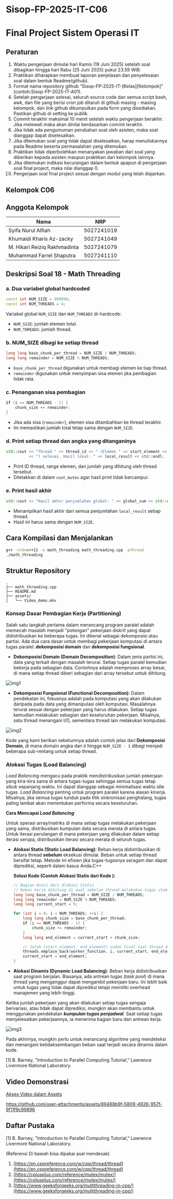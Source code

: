 # Sisop-FP-2025-IT-C06

# Final Project Sistem Operasi IT

## Peraturan

1. Waktu pengerjaan dimulai hari Kamis (19 Juni 2025) setelah soal dibagikan hingga hari Rabu (25 Juni 2025) pukul 23.59 WIB.
2. Praktikan diharapkan membuat laporan penjelasan dan penyelesaian soal dalam bentuk Readme(github).
3. Format nama repository github “Sisop-FP-2025-IT-\[Kelas]\[Kelompok]” (contoh\:Sisop-FP-2025-IT-A01).
4. Setelah pengerjaan selesai, seluruh source code dan semua script bash, awk, dan file yang berisi cron job ditaruh di github masing - masing kelompok, dan link github dikumpulkan pada form yang disediakan. Pastikan github di setting ke publik.
5. Commit terakhir maksimal 10 menit setelah waktu pengerjaan berakhir. Jika melewati maka akan dinilai berdasarkan commit terakhir.
6. Jika tidak ada pengumuman perubahan soal oleh asisten, maka soal dianggap dapat diselesaikan.
7. Jika ditemukan soal yang tidak dapat diselesaikan, harap menuliskannya pada Readme beserta permasalahan yang ditemukan.
8. Praktikan tidak diperbolehkan menanyakan jawaban dari soal yang diberikan kepada asisten maupun praktikan dari kelompok lainnya.
9. Jika ditemukan indikasi kecurangan dalam bentuk apapun di pengerjaan soal final project, maka nilai dianggap 0.
10. Pengerjaan soal final project sesuai dengan modul yang telah diajarkan.

## Kelompok C06

## Anggota Kelompok

| Nama                         | NRP        |
| ---------------------------- | ---------- |
| Syifa Nurul Alfiah           | 5027241019 |
| Khumaidi Kharis Az-zacky     | 5027241049 |
| M. Hikari Reiziq Rakhmadinta | 5027241079 |
| Muhammad Farrel Shaputra     | 5027241110 |

## Deskripsi Soal 18 - Math Threading

### a. Dua variabel global hardcoded

```cpp
const int NUM_SIZE = 999999;
const int NUM_THREADS = 4;
```

Variabel global `NUM_SIZE` dan `NUM_THREADS` di-hardcode:

* `NUM_SIZE`: jumlah elemen total.
* `NUM_THREADS`: jumlah thread.

### b. NUM\_SIZE dibagi ke setiap thread

```cpp
long long base_chunk_per_thread = NUM_SIZE / NUM_THREADS;
long long remainder = NUM_SIZE % NUM_THREADS;
```

* `base_chunk_per_thread` digunakan untuk membagi elemen ke tiap thread.
* `remainder` digunakan untuk menyimpan sisa elemen jika pembagian tidak rata.

### c. Penanganan sisa pembagian

```cpp
if (i == NUM_THREADS - 1) {
    chunk_size += remainder;
}
```

* Jika ada sisa (`remainder`), elemen sisa ditambahkan ke thread terakhir.
* Ini memastikan jumlah total tetap sama dengan `NUM_SIZE`.

### d. Print setiap thread dan angka yang ditanganinya

```cpp
std::cout << "Thread " << thread_id << " (Elemen " << start_element << "-" << end_element - 1
          << ") selesai. Hasil lokal: " << local_result << std::endl;
```

* Print ID thread, range elemen, dan jumlah yang dihitung oleh thread tersebut.
* Diletakkan di dalam `cout_mutex` agar hasil print tidak bercampur.

### e. Print hasil akhir

```cpp
std::cout << "Hasil akhir penjumlahan global: " << global_sum << std::endl;
```

* Menampilkan hasil akhir dari semua penjumlahan `local_result` setiap thread.
* Hasil ini harus sama dengan `NUM_SIZE`.

## Cara Kompilasi dan Menjalankan

```bash
g++ -std=c++11 -o math_threading math_threading.cpp -pthread
./math_threading
```

## Struktur Repository

```
.
├── math_threading.cpp
├── README.md
├── assets/
│   └── Video_demo.mkv
```

### Konsep Dasar Pembagian Kerja (Partitioning)

Salah satu langkah pertama dalam merancang program paralel adalah memecah masalah menjadi "potongan" pekerjaan diskrit yang dapat didistribusikan ke beberapa tugas. Ini dikenal sebagai dekomposisi atau partisi. Ada dua cara dasar untuk membagi pekerjaan komputasi di antara tugas paralel: **dekomposisi domain** dan **dekomposisi fungsional**.

- **Dekomposisi Domain (Domain Decomposition)**: Dalam jenis partisi ini, data yang terkait dengan masalah terurai. Setiap tugas paralel kemudian bekerja pada sebagian data. Contohnya adalah memproses array besar, di mana setiap thread diberi sebagian dari array tersebut untuk dihitung.

![img1](./Assets/domain_decomp.jpg)

- **Dekomposisi Fungsional (Functional Decomposition)**: Dalam pendekatan ini, fokusnya adalah pada komputasi yang akan dilakukan daripada pada data yang dimanipulasi oleh komputasi. Masalahnya terurai sesuai dengan pekerjaan yang harus dilakukan. Setiap tugas kemudian melakukan sebagian dari keseluruhan pekerjaan. Misalnya, satu thread menangani I/O, sementara thread lain melakukan komputasi.

![img2](./Assets/functional_decomp.jpg)

Kode yang kami berikan sebelumnya adalah contoh jelas dari **Dekomposisi Domain**, di mana domain angka dari `0` hingga `NUM_SIZE - 1` dibagi menjadi beberapa sub-rentang untuk setiap thread.

### Alokasi Tugas (Load Balancing)

*Load Balancing* mengacu pada praktik mendistribusikan jumlah pekerjaan yang kira-kira sama di antara tugas-tugas sehingga semua tugas tetap sibuk sepanjang waktu. Ini dapat dianggap sebagai minimalisasi waktu idle tugas. *Load Balancing* penting untuk program paralel karena alasan kinerja. Misalnya, jika semua tugas tunduk pada titik sinkronisasi penghalang, tugas paling lambat akan menentukan performa secara keseluruhan.

**Cara Mencapai *Load Balancing***

Untuk operasi array/matriks di mana setiap tugas melakukan pekerjaan yang sama, distribusikan kumpulan data secara merata di antara tugas. Untuk iterasi perulangan di mana pekerjaan yang dilakukan dalam setiap iterasi serupa, distribusikan iterasi secara merata di seluruh tugas.

- **Alokasi Statis (Static Load Balancing)**: Beban kerja didistribusikan di antara thread **sebelum** eksekusi dimulai. Beban untuk setiap thread bersifat tetap. Metode ini efisien jika tugas-tugasnya seragam dan dapat diprediksi, seperti dalam kasus Anda.C++
    
    **Solusi Kode (Contoh Alokasi Statis dari Kode ):**
    
    ```cpp
    // Bagian Kunci dari Alokasi Statis
    // Beban kerja dihitung di awal sebelum thread melakukan tugas utama.
    long long base_chunk_per_thread = NUM_SIZE / NUM_THREADS;
    long long remainder = NUM_SIZE % NUM_THREADS;
    long long current_start = 0;
    
    for (int i = 0; i < NUM_THREADS; ++i) {
        long long chunk_size = base_chunk_per_thread;
        if (i == NUM_THREADS - 1) {
            chunk_size += remainder;
        }
        long long end_element = current_start + chunk_size;
    
        // Jatah (start_element, end_element) sudah final saat thread dibuat.
        threads.emplace_back(worker_function, i, current_start, end_element);
        current_start = end_element;
    }
    ```
    
- **Alokasi Dinamis (Dynamic Load Balancing)**: Beban kerja didistribusikan saat program berjalan. Biasanya, ada antrean tugas (*task pool*) di mana thread yang menganggur dapat mengambil pekerjaan baru. Ini lebih baik untuk tugas yang tidak dapat diprediksi tetapi memiliki overhead manajemen yang lebih tinggi.

Ketika jumlah pekerjaan yang akan dilakukan setiap tugas sengaja bervariasi, atau tidak dapat diprediksi, mungkin akan membantu untuk menggunakan pendekatan ***kumpulan tugas penjadwal***. Saat setiap tugas menyelesaikan pekerjaannya, ia menerima bagian baru dari antrean kerja.

![img3](./Assets/schedulerTaskPool.jpg)

Pada akhirnya, mungkin perlu untuk merancang algoritme yang mendeteksi dan menangani ketidakseimbangan beban saat terjadi secara dinamis dalam kode.

[1] B. Barney, "Introduction to Parallel Computing Tutorial," Lawrence Livermore National Laboratory.

## Video Demonstrasi

[Akses Video dalam Assets](./Assets/Video_Demo.mkv)

https://github.com/user-attachments/assets/89488b9f-5809-4926-957f-9f11f9c99896


## Daftar Pustaka
[1] B. Barney, "Introduction to Parallel Computing Tutorial," Lawrence Livermore National Laboratory.

(Referensi Di bawah bisa dipakai asal mendesak)
1. [https://en.cppreference.com/w/cpp/thread/thread](https://en.cppreference.com/w/cpp/thread/thread)
2. [https://cplusplus.com/reference/mutex/mutex/](https://cplusplus.com/reference/mutex/mutex/)
3. [https://www.geeksforgeeks.org/multithreading-in-cpp/](https://www.geeksforgeeks.org/multithreading-in-cpp/)
